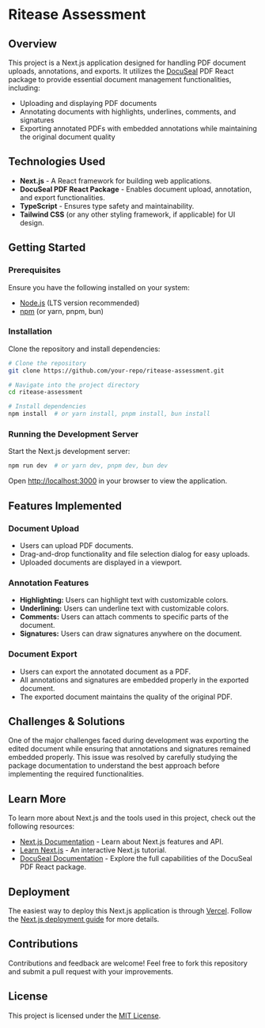 # Ritease Assessment

## Overview
This project is a Next.js application designed for handling PDF document uploads, annotations, and exports. It utilizes the [DocuSeal](https://docuseal.co/) PDF React package to provide essential document management functionalities, including:

- Uploading and displaying PDF documents
- Annotating documents with highlights, underlines, comments, and signatures
- Exporting annotated PDFs with embedded annotations while maintaining the original document quality

## Technologies Used
- **Next.js** - A React framework for building web applications.
- **DocuSeal PDF React Package** - Enables document upload, annotation, and export functionalities.
- **TypeScript** - Ensures type safety and maintainability.
- **Tailwind CSS** (or any other styling framework, if applicable) for UI design.

## Getting Started

### Prerequisites
Ensure you have the following installed on your system:

- [Node.js](https://nodejs.org/) (LTS version recommended)
- [npm](https://www.npmjs.com/) (or yarn, pnpm, bun)

### Installation
Clone the repository and install dependencies:

```bash
# Clone the repository
git clone https://github.com/your-repo/ritease-assessment.git

# Navigate into the project directory
cd ritease-assessment

# Install dependencies
npm install  # or yarn install, pnpm install, bun install
```

### Running the Development Server

Start the Next.js development server:

```bash
npm run dev  # or yarn dev, pnpm dev, bun dev
```

Open [http://localhost:3000](http://localhost:3000) in your browser to view the application.

## Features Implemented

### Document Upload
- Users can upload PDF documents.
- Drag-and-drop functionality and file selection dialog for easy uploads.
- Uploaded documents are displayed in a viewport.

### Annotation Features
- **Highlighting:** Users can highlight text with customizable colors.
- **Underlining:** Users can underline text with customizable colors.
- **Comments:** Users can attach comments to specific parts of the document.
- **Signatures:** Users can draw signatures anywhere on the document.

### Document Export
- Users can export the annotated document as a PDF.
- All annotations and signatures are embedded properly in the exported document.
- The exported document maintains the quality of the original PDF.

## Challenges & Solutions
One of the major challenges faced during development was exporting the edited document while ensuring that annotations and signatures remained embedded properly. This issue was resolved by carefully studying the package documentation to understand the best approach before implementing the required functionalities.

## Learn More
To learn more about Next.js and the tools used in this project, check out the following resources:

- [Next.js Documentation](https://nextjs.org/docs) - Learn about Next.js features and API.
- [Learn Next.js](https://nextjs.org/learn) - An interactive Next.js tutorial.
- [DocuSeal Documentation](https://docuseal.co/) - Explore the full capabilities of the DocuSeal PDF React package.

## Deployment
The easiest way to deploy this Next.js application is through [Vercel](https://vercel.com/new?utm_medium=default-template&filter=next.js&utm_source=create-next-app&utm_campaign=create-next-app-readme). Follow the [Next.js deployment guide](https://nextjs.org/docs/app/building-your-application/deploying) for more details.

## Contributions
Contributions and feedback are welcome! Feel free to fork this repository and submit a pull request with your improvements.

## License
This project is licensed under the [MIT License](LICENSE).

